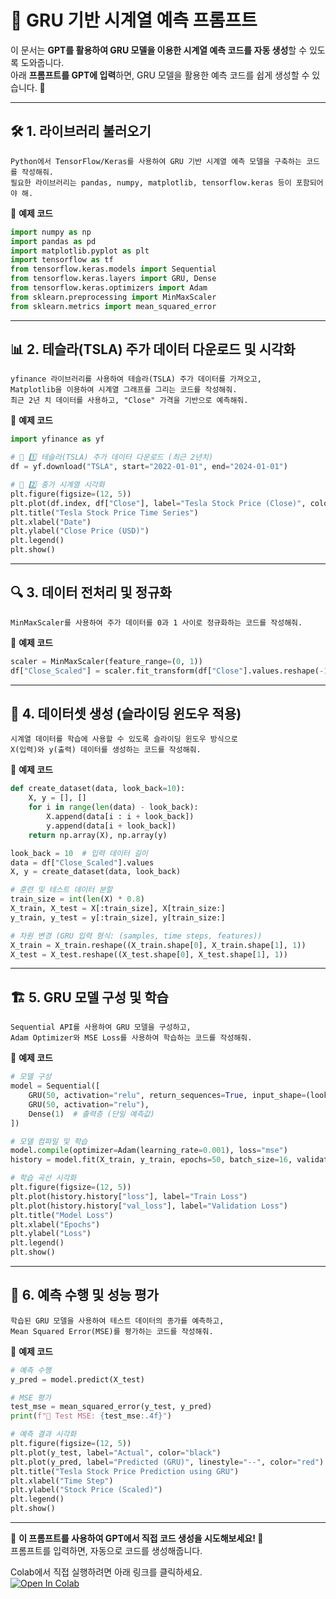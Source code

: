 # 📌 **GRU 기반 시계열 예측 프롬프트**  

이 문서는 **GPT를 활용하여 GRU 모델을 이용한 시계열 예측 코드를 자동 생성**할 수 있도록 도와줍니다.  
아래 **프롬프트를 GPT에 입력**하면, GRU 모델을 활용한 예측 코드를 쉽게 생성할 수 있습니다. 🚀  

---

## 🛠️ **1. 라이브러리 불러오기**  
```plaintext
Python에서 TensorFlow/Keras를 사용하여 GRU 기반 시계열 예측 모델을 구축하는 코드를 작성해줘.  
필요한 라이브러리는 pandas, numpy, matplotlib, tensorflow.keras 등이 포함되어야 해.
```

📌 **예제 코드**  
```python
import numpy as np
import pandas as pd
import matplotlib.pyplot as plt
import tensorflow as tf
from tensorflow.keras.models import Sequential
from tensorflow.keras.layers import GRU, Dense
from tensorflow.keras.optimizers import Adam
from sklearn.preprocessing import MinMaxScaler
from sklearn.metrics import mean_squared_error
```

---

## 📊 **2. 테슬라(TSLA) 주가 데이터 다운로드 및 시각화**  
```plaintext
yfinance 라이브러리를 사용하여 테슬라(TSLA) 주가 데이터를 가져오고,  
Matplotlib을 이용하여 시계열 그래프를 그리는 코드를 작성해줘.  
최근 2년 치 데이터를 사용하고, "Close" 가격을 기반으로 예측해줘.
```

📌 **예제 코드**  
```python
import yfinance as yf

# 📌 1️⃣ 테슬라(TSLA) 주가 데이터 다운로드 (최근 2년치)
df = yf.download("TSLA", start="2022-01-01", end="2024-01-01")

# 📌 2️⃣ 종가 시계열 시각화
plt.figure(figsize=(12, 5))
plt.plot(df.index, df["Close"], label="Tesla Stock Price (Close)", color="black")
plt.title("Tesla Stock Price Time Series")
plt.xlabel("Date")
plt.ylabel("Close Price (USD)")
plt.legend()
plt.show()
```

---

## 🔍 **3. 데이터 전처리 및 정규화**  
```plaintext
MinMaxScaler를 사용하여 주가 데이터를 0과 1 사이로 정규화하는 코드를 작성해줘.
```

📌 **예제 코드**  
```python
scaler = MinMaxScaler(feature_range=(0, 1))
df["Close_Scaled"] = scaler.fit_transform(df["Close"].values.reshape(-1, 1))
```

---

## 🔄 **4. 데이터셋 생성 (슬라이딩 윈도우 적용)**  
```plaintext
시계열 데이터를 학습에 사용할 수 있도록 슬라이딩 윈도우 방식으로  
X(입력)와 y(출력) 데이터를 생성하는 코드를 작성해줘.  
```

📌 **예제 코드**  
```python
def create_dataset(data, look_back=10):
    X, y = [], []
    for i in range(len(data) - look_back):
        X.append(data[i : i + look_back])
        y.append(data[i + look_back])
    return np.array(X), np.array(y)

look_back = 10  # 입력 데이터 길이
data = df["Close_Scaled"].values
X, y = create_dataset(data, look_back)

# 훈련 및 테스트 데이터 분할
train_size = int(len(X) * 0.8)
X_train, X_test = X[:train_size], X[train_size:]
y_train, y_test = y[:train_size], y[train_size:]

# 차원 변경 (GRU 입력 형식: (samples, time steps, features))
X_train = X_train.reshape((X_train.shape[0], X_train.shape[1], 1))
X_test = X_test.reshape((X_test.shape[0], X_test.shape[1], 1))
```

---

## 🏗 **5. GRU 모델 구성 및 학습**  
```plaintext
Sequential API를 사용하여 GRU 모델을 구성하고,  
Adam Optimizer와 MSE Loss를 사용하여 학습하는 코드를 작성해줘.
```

📌 **예제 코드**  
```python
# 모델 구성
model = Sequential([
    GRU(50, activation="relu", return_sequences=True, input_shape=(look_back, 1)),
    GRU(50, activation="relu"),
    Dense(1)  # 출력층 (단일 예측값)
])

# 모델 컴파일 및 학습
model.compile(optimizer=Adam(learning_rate=0.001), loss="mse")
history = model.fit(X_train, y_train, epochs=50, batch_size=16, validation_data=(X_test, y_test), verbose=1)

# 학습 곡선 시각화
plt.figure(figsize=(12, 5))
plt.plot(history.history["loss"], label="Train Loss")
plt.plot(history.history["val_loss"], label="Validation Loss")
plt.title("Model Loss")
plt.xlabel("Epochs")
plt.ylabel("Loss")
plt.legend()
plt.show()
```

---

## 🔮 **6. 예측 수행 및 성능 평가**  
```plaintext
학습된 GRU 모델을 사용하여 테스트 데이터의 종가를 예측하고,  
Mean Squared Error(MSE)를 평가하는 코드를 작성해줘.
```

📌 **예제 코드**  
```python
# 예측 수행
y_pred = model.predict(X_test)

# MSE 평가
test_mse = mean_squared_error(y_test, y_pred)
print(f"📌 Test MSE: {test_mse:.4f}")

# 예측 결과 시각화
plt.figure(figsize=(12, 5))
plt.plot(y_test, label="Actual", color="black")
plt.plot(y_pred, label="Predicted (GRU)", linestyle="--", color="red")
plt.title("Tesla Stock Price Prediction using GRU")
plt.xlabel("Time Step")
plt.ylabel("Stock Price (Scaled)")
plt.legend()
plt.show()
```

---

📌 **이 프롬프트를 사용하여 GPT에서 직접 코드 생성을 시도해보세요! 🚀**  
프롬프트를 입력하면, 자동으로 코드를 생성해줍니다.  

Colab에서 직접 실행하려면 아래 링크를 클릭하세요.  
[![Open In Colab](https://colab.research.google.com/assets/colab-badge.svg)](https://colab.research.google.com/github/nhjung-phd/TimeSeriesAnalysis/blob/main/notebooks/24_gru_forecasting.ipynb)


